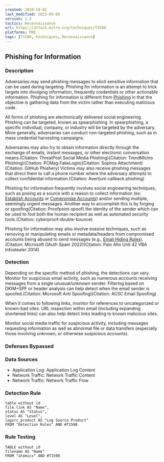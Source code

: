 ```yaml
---
created: 2020-10-02
last_modified: 2023-09-08
version: 1.3
tactics: Reconnaissance
url: https://attack.mitre.org/techniques/T1598
platforms: PRE
tags: [T1598, techniques, Reconnaissance]
---
```


## Phishing for Information

### Description

Adversaries may send phishing messages to elicit sensitive information that can be used during targeting. Phishing for information is an attempt to trick targets into divulging information, frequently credentials or other actionable information. Phishing for information is different from [Phishing](https://attack.mitre.org/techniques/T1566) in that the objective is gathering data from the victim rather than executing malicious code.

All forms of phishing are electronically delivered social engineering. Phishing can be targeted, known as spearphishing. In spearphishing, a specific individual, company, or industry will be targeted by the adversary. More generally, adversaries can conduct non-targeted phishing, such as in mass credential harvesting campaigns.

Adversaries may also try to obtain information directly through the exchange of emails, instant messages, or other electronic conversation means.(Citation: ThreatPost Social Media Phishing)(Citation: TrendMictro Phishing)(Citation: PCMag FakeLogin)(Citation: Sophos Attachment)(Citation: GitHub Phishery) Victims may also receive phishing messages that direct them to call a phone number where the adversary attempts to collect confidential information.(Citation: Avertium callback phishing)

Phishing for information frequently involves social engineering techniques, such as posing as a source with a reason to collect information (ex: [Establish Accounts](https://attack.mitre.org/techniques/T1585) or [Compromise Accounts](https://attack.mitre.org/techniques/T1586)) and/or sending multiple, seemingly urgent messages. Another way to accomplish this is by forging or spoofing(Citation: Proofpoint-spoof) the identity of the sender which can be used to fool both the human recipient as well as automated security tools.(Citation: cyberproof-double-bounce) 

Phishing for information may also involve evasive techniques, such as removing or manipulating emails or metadata/headers from compromised accounts being abused to send messages (e.g., [Email Hiding Rules](https://attack.mitre.org/techniques/T1564/008)).(Citation: Microsoft OAuth Spam 2022)(Citation: Palo Alto Unit 42 VBA Infostealer 2014)

### Detection

Depending on the specific method of phishing, the detections can vary. Monitor for suspicious email activity, such as numerous accounts receiving messages from a single unusual/unknown sender. Filtering based on DKIM+SPF or header analysis can help detect when the email sender is spoofed.(Citation: Microsoft Anti Spoofing)(Citation: ACSC Email Spoofing)

When it comes to following links, monitor for references to uncategorized or known-bad sites. URL inspection within email (including expanding shortened links) can also help detect links leading to known malicious sites.

Monitor social media traffic for suspicious activity, including messages requesting information as well as abnormal file or data transfers (especially those involving unknown, or otherwise suspicious accounts).

### Defenses Bypassed



### Data Sources

  - Application Log: Application Log Content
  -  Network Traffic: Network Traffic Content
  -  Network Traffic: Network Traffic Flow
### Detection Rule

```dataview
table without id
file.link AS "Name",
status AS "Status",
level AS "Level",
logsrc_product AS "Log Source Product"
FROM "Detection Rules" AND #T1598
```

### Rule Testing

```dataview
TABLE without id
filename AS "Name"
FROM "atomics" AND #T1598
```
